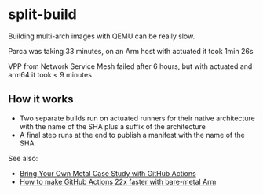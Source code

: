 # split-build

Building multi-arch images with QEMU can be really slow.

Parca was taking 33 minutes, on an Arm host with actuated it took 1min 26s

VPP from Network Service Mesh failed after 6 hours, but with actuated and arm64 it took < 9 minutes

## How it works

* Two separate builds run on actuated runners for their native architecture with the name of the SHA plus a suffix of the architecture
* A final step runs at the end to publish a manifest with the name of the SHA

See also:

* [Bring Your Own Metal Case Study with GitHub Actions](https://actuated.dev/blog/case-study-bring-your-own-bare-metal-to-actions)
* [How to make GitHub Actions 22x faster with bare-metal Arm](https://actuated.dev/blog/native-arm64-for-github-actions)

